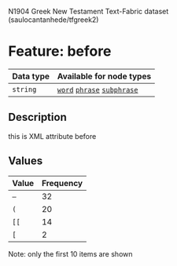 <p>N1904 Greek New Testament Text-Fabric dataset (saulocantanhede/tfgreek2)</p>

<h1>Feature: before</h1>

<table>
<thead>
<tr>
  <th>Data type</th>
  <th>Available for node types</th>
</tr>
</thead>
<tbody>
<tr>
  <td><code>string</code></td>
  <td><A HREF="featurebynodetype.md#word"><code>word</code></A> <A HREF="featurebynodetype.md#phrase"><code>phrase</code></A> <A HREF="featurebynodetype.md#subphrase"><code>subphrase</code></A></td>
</tr>
</tbody>
</table>

<h2>Description</h2>

<p>this is XML attribute before</p>

<h2>Values</h2>

<table>
<thead>
<tr>
  <th>Value</th>
  <th>Frequency</th>
</tr>
</thead>
<tbody>
<tr>
  <td><code>—</code></td>
  <td>32</td>
</tr>
<tr>
  <td><code>(</code></td>
  <td>20</td>
</tr>
<tr>
  <td><code>[[</code></td>
  <td>14</td>
</tr>
<tr>
  <td><code>[</code></td>
  <td>2</td>
</tr>
</tbody>
</table>

<p>Note: only the first 10 items are shown</p>
